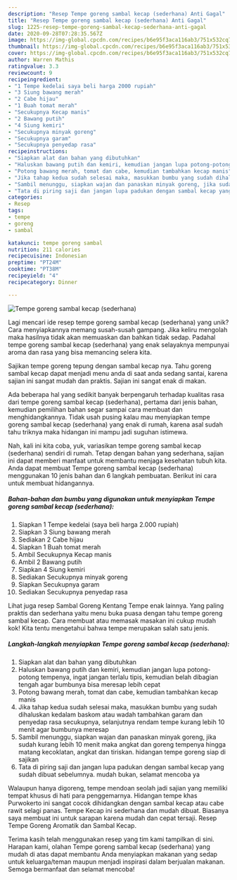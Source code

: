 ```yaml
---
description: "Resep Tempe goreng sambal kecap (sederhana) Anti Gagal"
title: "Resep Tempe goreng sambal kecap (sederhana) Anti Gagal"
slug: 1225-resep-tempe-goreng-sambal-kecap-sederhana-anti-gagal
date: 2020-09-28T07:28:35.567Z
image: https://img-global.cpcdn.com/recipes/b6e95f3aca116ab3/751x532cq70/tempe-goreng-sambal-kecap-sederhana-foto-resep-utama.jpg
thumbnail: https://img-global.cpcdn.com/recipes/b6e95f3aca116ab3/751x532cq70/tempe-goreng-sambal-kecap-sederhana-foto-resep-utama.jpg
cover: https://img-global.cpcdn.com/recipes/b6e95f3aca116ab3/751x532cq70/tempe-goreng-sambal-kecap-sederhana-foto-resep-utama.jpg
author: Warren Mathis
ratingvalue: 3.3
reviewcount: 9
recipeingredient:
- "1 Tempe kedelai saya beli harga 2000 rupiah"
- "3 Siung bawang merah"
- "2 Cabe hijau"
- "1 Buah tomat merah"
- "Secukupnya Kecap manis"
- "2 Bawang putih"
- "4 Siung kemiri"
- "Secukupnya minyak goreng"
- "Secukupnya garam"
- "Secukupnya penyedap rasa"
recipeinstructions:
- "Siapkan alat dan bahan yang dibutuhkan"
- "Haluskan bawang putih dan kemiri, kemudian jangan lupa potong-potong tempenya, ingat jangan terlalu tipis, kemudian belah dibagian tengah agar bumbunya bisa meresap lebih cepat"
- "Potong bawang merah, tomat dan cabe, kemudian tambahkan kecap manis"
- "Jika tahap kedua sudah selesai maka, masukkan bumbu yang sudah dihaluskan kedalam baskom atau wadah tambahkan garam dan penyedap rasa secukupnya, selanjutnya rendam tempe kurang lebih 10 menit agar bumbunya meresap"
- "Sambil menunggu, siapkan wajan dan panaskan minyak goreng, jika sudah kurang lebih 10 menit maka angkat dan goreng tempenya hingga matang kecoklatan, angkat dan tiriskan. hidangan tempe goreng siap di sajikan"
- "Tata di piring saji dan jangan lupa padukan dengan sambal kecap yang sudah dibuat sebelumnya. mudah bukan, selamat mencoba ya"
categories:
- Resep
tags:
- tempe
- goreng
- sambal

katakunci: tempe goreng sambal 
nutrition: 211 calories
recipecuisine: Indonesian
preptime: "PT24M"
cooktime: "PT38M"
recipeyield: "4"
recipecategory: Dinner

---
```



![Tempe goreng sambal kecap (sederhana)](https://img-global.cpcdn.com/recipes/b6e95f3aca116ab3/751x532cq70/tempe-goreng-sambal-kecap-sederhana-foto-resep-utama.jpg)

Lagi mencari ide resep tempe goreng sambal kecap (sederhana) yang unik? Cara menyiapkannya memang susah-susah gampang. Jika keliru mengolah maka hasilnya tidak akan memuaskan dan bahkan tidak sedap. Padahal tempe goreng sambal kecap (sederhana) yang enak selayaknya mempunyai aroma dan rasa yang bisa memancing selera kita.

Sajikan tempe goreng tepung dengan sambal kecap nya. Tahu goreng sambal kecap dapat menjadi menu anda di saat anda sedang santai, karena sajian ini sangat mudah dan praktis. Sajian ini sangat enak di makan.

Ada beberapa hal yang sedikit banyak berpengaruh terhadap kualitas rasa dari tempe goreng sambal kecap (sederhana), pertama dari jenis bahan, kemudian pemilihan bahan segar sampai cara membuat dan menghidangkannya. Tidak usah pusing kalau mau menyiapkan tempe goreng sambal kecap (sederhana) yang enak di rumah, karena asal sudah tahu triknya maka hidangan ini mampu jadi suguhan istimewa.


Nah, kali ini kita coba, yuk, variasikan tempe goreng sambal kecap (sederhana) sendiri di rumah. Tetap dengan bahan yang sederhana, sajian ini dapat memberi manfaat untuk membantu menjaga kesehatan tubuh kita. Anda dapat membuat Tempe goreng sambal kecap (sederhana) menggunakan 10 jenis bahan dan 6 langkah pembuatan. Berikut ini cara untuk membuat hidangannya.

<!--inarticleads1-->

##### Bahan-bahan dan bumbu yang digunakan untuk menyiapkan Tempe goreng sambal kecap (sederhana):

1. Siapkan 1 Tempe kedelai (saya beli harga 2.000 rupiah)
1. Siapkan 3 Siung bawang merah
1. Sediakan 2 Cabe hijau
1. Siapkan 1 Buah tomat merah
1. Ambil Secukupnya Kecap manis
1. Ambil 2 Bawang putih
1. Siapkan 4 Siung kemiri
1. Sediakan Secukupnya minyak goreng
1. Siapkan Secukupnya garam
1. Sediakan Secukupnya penyedap rasa


Lihat juga resep Sambal Goreng Kentang Tempe enak lainnya. Yang paling praktis dan sederhana yaitu menu buka puasa dengan tahu tempe goreng sambal kecap. Cara membuat atau memasak masakan ini cukup mudah kok! Kita tentu mengetahui bahwa tempe merupakan salah satu jenis. 

<!--inarticleads2-->

##### Langkah-langkah menyiapkan Tempe goreng sambal kecap (sederhana):

1. Siapkan alat dan bahan yang dibutuhkan
1. Haluskan bawang putih dan kemiri, kemudian jangan lupa potong-potong tempenya, ingat jangan terlalu tipis, kemudian belah dibagian tengah agar bumbunya bisa meresap lebih cepat
1. Potong bawang merah, tomat dan cabe, kemudian tambahkan kecap manis
1. Jika tahap kedua sudah selesai maka, masukkan bumbu yang sudah dihaluskan kedalam baskom atau wadah tambahkan garam dan penyedap rasa secukupnya, selanjutnya rendam tempe kurang lebih 10 menit agar bumbunya meresap
1. Sambil menunggu, siapkan wajan dan panaskan minyak goreng, jika sudah kurang lebih 10 menit maka angkat dan goreng tempenya hingga matang kecoklatan, angkat dan tiriskan. hidangan tempe goreng siap di sajikan
1. Tata di piring saji dan jangan lupa padukan dengan sambal kecap yang sudah dibuat sebelumnya. mudah bukan, selamat mencoba ya


Walaupun hanya digoreng, tempe mendoan seolah jadi sajian yang memiliki tempat khusus di hati para penggemarnya. Hidangan tempe khas Purwokerto ini sangat cocok dihidangkan dengan sambal kecap atau cabe rawit selagi panas. Tempe Kecap ini sederhana dan mudah dibuat. Biasanya saya membuat ini untuk sarapan karena mudah dan cepat tersaji. Resep Tempe Goreng Aromatik dan Sambal Kecap. 

Terima kasih telah menggunakan resep yang tim kami tampilkan di sini. Harapan kami, olahan Tempe goreng sambal kecap (sederhana) yang mudah di atas dapat membantu Anda menyiapkan makanan yang sedap untuk keluarga/teman maupun menjadi inspirasi dalam berjualan makanan. Semoga bermanfaat dan selamat mencoba!
